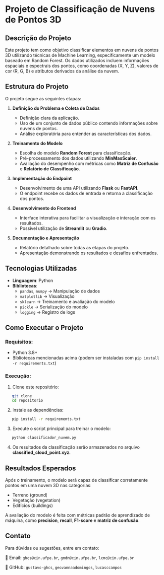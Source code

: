 # Projeto de Classificação de Nuvens de Pontos 3D

## Descrição do Projeto
Este projeto tem como objetivo classificar elementos em nuvens de pontos 3D utilizando técnicas de Machine Learning, especificamente um modelo baseado em Random Forest. Os dados utilizados incluem informações espaciais e espectrais dos pontos, como coordenadas (X, Y, Z), valores de cor (R, G, B) e atributos derivados da análise da nuvem.

## Estrutura do Projeto
O projeto segue as seguintes etapas:

1. **Definição do Problema e Coleta de Dados**  
   - Definição clara da aplicação.  
   - Uso de um conjunto de dados público contendo informações sobre nuvens de pontos.  
   - Análise exploratória para entender as características dos dados.  

2. **Treinamento do Modelo**  
   - Escolha do modelo **Random Forest** para classificação.  
   - Pré-processamento dos dados utilizando **MinMaxScaler**.  
   - Avaliação do desempenho com métricas como **Matriz de Confusão** e **Relatório de Classificação**.  

3. **Implementação do Endpoint**  
   - Desenvolvimento de uma API utilizando **Flask** ou **FastAPI**.  
   - O endpoint recebe os dados de entrada e retorna a classificação dos pontos.  

4. **Desenvolvimento do Frontend**  
   - Interface interativa para facilitar a visualização e interação com os resultados.  
   - Possível utilização de **Streamlit** ou **Gradio**.  

5. **Documentação e Apresentação**  
   - Relatório detalhado sobre todas as etapas do projeto.  
   - Apresentação demonstrando os resultados e desafios enfrentados.  

## Tecnologias Utilizadas
- **Linguagem**: Python  
- **Bibliotecas**:  
  - `pandas`, `numpy` → Manipulação de dados  
  - `matplotlib` → Visualização  
  - `sklearn` → Treinamento e avaliação do modelo  
  - `pickle` → Serialização do modelo  
  - `logging` → Registro de logs  

## Como Executar o Projeto
### Requisitos:
- Python 3.8+
- Bibliotecas mencionadas acima (podem ser instaladas com `pip install -r requirements.txt`)

### Execução:
1. Clone este repositório:  
```bash
   git clone
   cd repositorio
   ```
2. Instale as dependências:
```bash
   pip install -r requirements.txt
   ```
3. Execute o script principal para treinar o modelo:
```bash
   python classificador_nuvem.py
   ```
4. Os resultados da classificação serão armazenados no arquivo **classified_cloud_point.xyz**.

## Resultados Esperados

Após o treinamento, o modelo será capaz de classificar corretamente pontos em uma nuvem 3D nas categorias:

- Terreno (ground)
- Vegetação (vegetation)
- Edifícios (buildings)

A avaliação do modelo é feita com métricas padrão de aprendizado de máquina, como **precision**, **recall**, **F1-score** e **matriz de confusão**.

## Contato
Para dúvidas ou sugestões, entre em contato:

📧 Email: `ghcs@cin.ufpe.br`, `gmdn@cin.ufpe.br`, `lcmc@cin.ufpe.br`

🔗 GitHub: `gustavo-ghcs`, `geovannaadomingos`, `lucasccampos`
